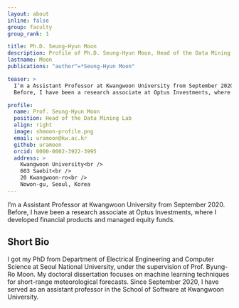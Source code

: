 ```yaml
---
layout: about
inline: false
group: faculty
group_rank: 1

title: Ph.D. Seung-Hyun Moon
description: Profile of Ph.D. Seung-Hyun Moon, Head of the Data Mining Lab.
lastname: Moon
publications: "author^=*Seung-Hyun Moon"

teaser: >
  I’m a Assistant Professor at Kwangwoon University from September 2020.
  Before, I have been a research associate at Optus Investments, where I developed financial products and managed equity funds.

profile:
  name: Prof. Seung-Hyun Moon
  position: Head of the Data Mining Lab
  align: right
  image: shmoon-profile.png
  email: uramoon@kw.ac.kr
  github: uramoon
  orcid: 0000-0002-3922-3995
  address: >
    Kwangwoon University<br />
    603 Saebit<br />
    20 Kwangwoon-ro<br />
    Nowon-gu, Seoul, Korea
---
```


I’m a Assistant Professor at Kwangwoon University from September 2020.
Before, I have been a research associate at Optus Investments, where I developed financial products and managed equity funds.

## Short Bio

I got my PhD from Department of Electrical Engineering and Computer Science at Seoul National University, under the supervision of Prof. Byung-Ro Moon. My doctoral dissertation focuses on machine learning techniques for short-range meteorological forecasts. Since September 2020, I have served as an assistant professor in the School of Software at Kwangwoon University.
